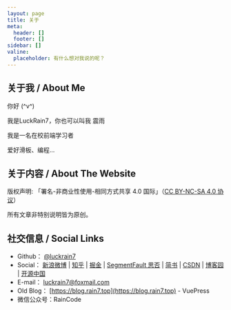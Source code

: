 ```yaml
---
layout: page
title: 关于
meta:
  header: []
  footer: []
sidebar: []
valine:
  placeholder: 有什么想对我说的呢？
---
```


## 关于我 / About Me

你好 (^v^)

我是LuckRain7，你也可以叫我 震雨

我是一名在校前端学习者

爱好滑板、编程...

## 关于内容 / About The Website

版权声明: 「署名-非商业性使用-相同方式共享 4.0 国际」（[CC BY-NC-SA 4.0 协议](https://creativecommons.org/licenses/by-nc-sa/4.0/deed.zh)）

所有文章非特别说明皆为原创。

<!-- ## 订阅地址 / The RSS Address

本网站 RSS 订阅地址： http://www.barretlee.com/rss2.xml

博客源码：https://github.com/barretlee/blog，本站由 [Coding](http://pages.coding.me/) & [Github](https://pages.github.com/) 强力驱动。 -->

## 社交信息 / Social Links

- Github： [@luckrain7](https://github.com/LuckRain7)
- Social： [新浪微博](https://weibo.com/u/5444302288) | [知乎](https://www.zhihu.com/people/dong-yue-feng-shan) | [掘金](https://juejin.im/user/5c749a736fb9a049a97a5a8e) | [SegmentFault 思否](https://segmentfault.com/u/rain7) | [简书](https://www.jianshu.com/u/b456d77c42db) | [CSDN](https://blog.csdn.net/True_Rain) | [博客园](https://www.cnblogs.com/luckrain7/) | [开源中国](https://my.oschina.net/u/4071066)
- E-mail： [luckrain7@foxmail.com](mailto:luckrain7@foxmail.com)
- Old Blog： [https://blog.rain7.top](https://blog.rain7.top) - VuePress 
- 微信公众号：RainCode